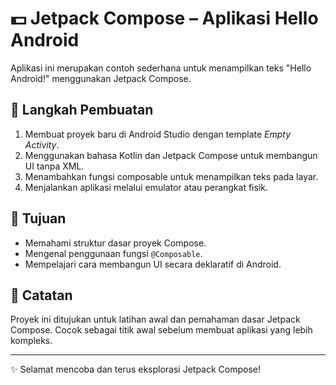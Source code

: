 # 💵 Jetpack Compose – Aplikasi Hello Android

Aplikasi ini merupakan contoh sederhana untuk menampilkan teks "Hello Android!" menggunakan Jetpack Compose.

## 📌 Langkah Pembuatan

1. Membuat proyek baru di Android Studio dengan template *Empty Activity*.
2. Menggunakan bahasa Kotlin dan Jetpack Compose untuk membangun UI tanpa XML.
3. Menambahkan fungsi composable untuk menampilkan teks pada layar.
4. Menjalankan aplikasi melalui emulator atau perangkat fisik.

## 🎯 Tujuan

- Memahami struktur dasar proyek Compose.
- Mengenal penggunaan fungsi `@Composable`.
- Mempelajari cara membangun UI secara deklaratif di Android.

## 📝 Catatan

Proyek ini ditujukan untuk latihan awal dan pemahaman dasar Jetpack Compose. Cocok sebagai titik awal sebelum membuat aplikasi yang lebih kompleks.

---

✨ Selamat mencoba dan terus eksplorasi Jetpack Compose!
